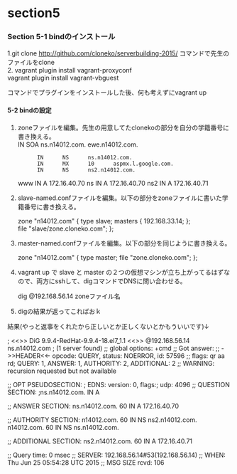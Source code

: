 # section5  
  
### Section 5-1 bindのインストール


1.git clone http://github.com/cloneko/serverbuilding-2015/ コマンドで先生のファイルをclone  
2.
    vagrant plugin install vagrant-proxyconf  
    vagrant plugin install vagrant-vbguest  

コマンドでプラグインをインストールした後、何も考えずにvagrant up  

#### 5-2 bindの設定  
  
1. zoneファイルを編集。先生の用意してたclonekoの部分を自分の学籍番号に書き換える。  
    IN SOA ns.n14012.com. ewe.n14012.com.   
    
             IN      NS      ns.n14012.com.
             IN      MX      10      aspmx.l.google.com.
             IN      NS      ns2.n14012.com.
     www     IN      A       172.16.40.70
     ns      IN      A       172.16.40.70
     ns2     IN      A       172.16.40.71
  
2. slave-named.confファイルを編集。以下の部分をzoneファイルに書いた学籍番号に書き換える。  

    zone "n14012.com" {
            type slave;
            masters { 192.168.33.14; };   
            file "slave/zone.cloneko.com";
    };
  
3. master-named.confファイルを編集。以下の部分を同じように書き換える。  

    zone "n14012.com" {
             type master;
             file "zone.cloneko.com";
    };
  
4. vagrant up で slave と master の２つの仮想マシンが立ち上がってるはずなので、両方にsshして、digコマンドでDNSに問い合わせる。  

   dig @192.168.56.14 zoneファイル名  

5. digの結果が返ってこればおｋ  

  結果(やっと返事をくれたから正しいとか正しくないとかもういいです)↓  

; <<>> DiG 9.9.4-RedHat-9.9.4-18.el7_1.1 <<>> @192.168.56.14 ns.n14012.com
; (1 server found)
;; global options: +cmd
;; Got answer:
;; ->>HEADER<<- opcode: QUERY, status: NOERROR, id: 57596
;; flags: qr aa rd; QUERY: 1, ANSWER: 1, AUTHORITY: 2, ADDITIONAL: 2
;; WARNING: recursion requested but not available

;; OPT PSEUDOSECTION:
; EDNS: version: 0, flags:; udp: 4096
;; QUESTION SECTION:
;ns.n14012.com.     IN  A

;; ANSWER SECTION:
ns.n14012.com.    60  IN  A 172.16.40.70

;; AUTHORITY SECTION:
n14012.com.   60  IN  NS  ns2.n14012.com.
n14012.com.   60  IN  NS  ns.n14012.com.

;; ADDITIONAL SECTION:
ns2.n14012.com.   60  IN  A 172.16.40.71

;; Query time: 0 msec
;; SERVER: 192.168.56.14#53(192.168.56.14)
;; WHEN: Thu Jun 25 05:54:28 UTC 2015
;; MSG SIZE  rcvd: 106

